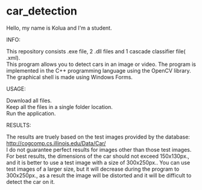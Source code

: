 # car_detection

Hello, my name is Kolua and I'm a student.

INFO:  

This repository consists .exe file, 2 .dll files and 1 cascade classifier file( .xml).  
This program allows you to detect cars in an image or video. The program is implemented in the C++ programming language using the OpenCV library. The graphical shell is made using Windows Forms.  

USAGE:  

Download all files.  
Keep all the files in a single folder location.  
Run the application.  

RESULTS:  

The results are truely based on the test images provided by the database: http://cogcomp.cs.illinois.edu/Data/Car/   
I do not guarantee perfect results for images other than those test images.  
For best results, the dimensions of the car should not exceed 150x130px., and it is better to use a test image with a size of 300x250px.. You can use test images of a larger size, but it will decrease during the program to 300x250px., as a result the image will be distorted and it will be difficult to detect the car on it.  
